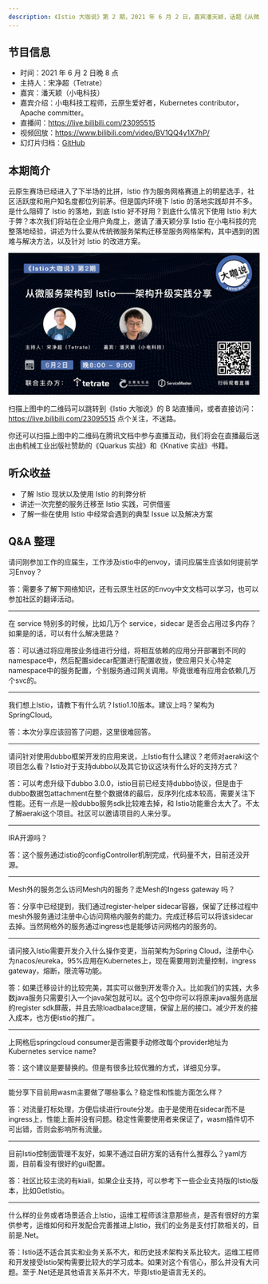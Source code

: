 ```yaml
---
description: 《Istio 大咖说》第 2 期，2021 年 6 月 2 日，嘉宾潘天颖，话题《从微服务架构到 Istio——架构升级实践分享》。
---
```


## 节目信息

- 时间：2021 年 6 月 2 日晚 8 点
- 主持人：宋净超（Tetrate）
- 嘉宾：潘天颖（小电科技）
- 嘉宾介绍：小电科技工程师，云原生爱好者，Kubernetes contributor，Apache committer。
- 直播间：https://live.bilibili.com/23095515
- 视频回放：https://www.bilibili.com/video/BV1QQ4y1X7hP/
- 幻灯片归档：[GitHub](https://github.com/tetratelabs/istio-weekly/blob/main/istio-big-talk/002/istio-big-talk-slide-002.pdf)

## 本期简介

云原生赛场已经进入了下半场的比拼，Istio 作为服务网格赛道上的明星选手，社区活跃度和用户知名度都位列前茅。但是国内环境下 Istio 的落地实践却并不多。是什么阻碍了 Istio 的落地，到底 Istio 好不好用？到底什么情况下使用 Istio 利大于弊？本次我们将站在企业用户角度上，邀请了潘天颖分享 Istio 在小电科技的完整落地经验，讲述为什么要从传统微服务架构迁移至服务网格架构，其中遇到的困难与解决方法，以及针对 Istio 的改进方案。

![Istio 大咖说 第二期](ep02.jpg)

扫描上图中的二维码可以跳转到《Istio 大咖说》的 B 站直播间，或者直接访问：https://live.bilibili.com/23095515 点个关注，不迷路。

你还可以扫描上图中的二维码在腾讯文档中参与直播互动，我们将会在直播最后送出由机械工业出版社赞助的《Quarkus 实战》和《Knative 实战》书籍。

## 听众收益

- 了解 Istio 现状以及使用 Istio 的利弊分析
- 讲述一次完整的服务迁移至 Istio 实践，可供借鉴
- 了解一些在使用 Istio 中经常会遇到的典型 Issue 以及解决方案

## Q&A 整理

请问刚参加工作的应届生，工作涉及istio中的envoy，请问应届生应该如何提前学习Envoy？

答：需要多了解下网络知识，还有云原生社区的Envoy中文文档可以学习，也可以参加社区的翻译活动。

---

在 service 特别多的时候，比如几万个 service，sidecar 是否会占用过多内存？如果是的话，可以有什么解决思路？

答：可以通过将应用按业务组进行分组，将相互依赖的应用分开部署到不同的namespace中，然后配置sidecar配置进行配置收拢，使应用只关心特定namespace中的服务配置，个别服务通过网关调用。毕竟很难有应用会依赖几万个svc的。

---

我们想上Istio，请教下有什么坑？Istio1.10版本。建议上吗？架构为 SpringCloud。

答：本次分享应该回答了问题，这里很难回答。

---

请问针对使用dubbo框架开发的应用来说，上Istio有什么建议？老师对aeraki这个项目怎么看？Istio对于支持dubbo以及其它协议这块有什么好的支持方式？

答：可以考虑升级下dubbo 3.0.0，istio目前已经支持dubbo协议，但是由于dubbo数据包attachment在整个数据体的最后，反序列化成本较高，需要关注下性能。还有一点是一般dubbo服务sdk比较难去掉，和 Istio功能重合太大了。不太了解aeraki这个项目。社区可以邀请项目的人来分享。

---

IRA开源吗？

答：这个服务通过istio的configController机制完成，代码量不大，目前还没开源。

---

Mesh外的服务怎么访问Mesh内的服务？走Mesh的Ingess gateway 吗？

答：分享中已经提到，我们通过register-helper sidecar容器，保留了迁移过程中mesh外服务通过注册中心访问网格内服务的能力。完成迁移后可以将该sidecar去掉。当然网格外的服务通过ingress也是能够访问网格内的服务的。

---

请问接入Istio需要开发介入什么操作变更，当前架构为Spring Cloud，注册中心为nacos/eureka，95%应用在Kubernetes上，现在需要用到流量控制，ingress gateway，熔断，限流等功能。

答：如果迁移设计的比较完美，其实可以做到开发零介入。比如我们的实践，大多数java服务只需要引入一个java架包就可以。这个包中你可以将原来java服务底层的register sdk屏蔽，并且去除loadbalace逻辑，保留上层的接口。减少开发的接入成本，也方便Istio的推广。

---

上网格后springcloud consumer是否需要手动修改每个provider地址为Kubernetes service name? 

答：这个建议是要替换的。但是有很多比较优雅的方式，详细见分享。

---

能分享下目前用wasm主要做了哪些事么？稳定性和性能方面怎么样？

答：对流量打标处理，方便后续进行route分发。由于是使用在sidecar而不是ingress上，性能上面并没有问题。稳定性需要使用者来保证了，wasm插件切不可出错，否则会影响所有流量。

---

目前Istio控制面管理不友好，如果不通过自研方案的话有什么推荐么？yaml方面，目前看没有很好的gui配置。

答：社区比较主流的有kiali，如果企业支持，可以参考下一些企业支持版的Istio版本，比如GetIstio。

---

什么样的业务或者场景适合上Istio，运维工程师该注意那些点，是否有很好的方案供参考，运维如何和开发配合完善推进上Istio，我们的业务是支付打款相关的，目前是.Net。

答：Istio适不适合其实和业务关系不大，和历史技术架构关系比较大。运维工程师和开发接受Istio架构需要比较大的学习成本。如果对这个有信心，那么并没有大问题。至于.Net还是其他语言关系并不大，毕竟Istio是语言无关的。

